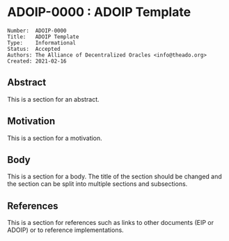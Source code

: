 # ADOIP-0000 : ADOIP Template

```
Number:  ADOIP-0000
Title:   ADOIP Template
Type:    Informational
Status:  Accepted
Authors: The Alliance of Decentralized Oracles <info@theado.org>
Created: 2021-02-16
```

## Abstract

This is a section for an abstract.

## Motivation

This is a section for a motivation.

## Body

This is a section for a body.
The title of the section should be changed and the section can be split into multiple sections and subsections.

## References

This is a section for references such as links to other documents (EIP or ADOIP) or to reference implementations.
